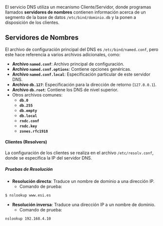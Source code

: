 El servicio DNS utiliza un mecanismo Cliente/Servidor, donde programas llamados **servidores de nombres** contienen información acerca de un segmento de la base de datos `/etc/bind/dominio.db` y la ponen a disposición de los clientes.

## **Servidores de Nombres**

El archivo de configuración principal del DNS es `/etc/bind/named.conf`, pero este hace referencia a varios archivos adicionales, como:

- **Archivo `named.conf`**: Archivo principal de configuración.
- **Archivo `named.conf.options`**: Contiene opciones genéricas.
- **Archivo `named.conf.local`**: Especificación particular de este servidor DNS.
- **Archivo `db.127`**: Especificación para la dirección de retorno (`127.0.0.1`).
- **Archivo `db.root`**: Contiene los DNS de nivel superior.
- Otros archivos comunes:
    - **`db.0`**
    - **`db.255`**
    - **`db.empty`**
    - **`db.local`**
    - **`rndc.conf`**
    - **`rndc.key`**
    - **`zones.rfc1918`**

#### **Clientes (Resolvers)**

La configuración de los clientes se realiza en el archivo `/etc/resolv.conf`, donde se especifica la IP del servidor DNS.

##### **Pruebas de Resolución**

- **Resolución directa**: Traduce un nombre de dominio a una dirección IP.
	- Comando de prueba:
```bash
$ nslookup www.esi.es
```
- **Resolución inversa**: Traduce una dirección IP a un nombre de dominio.
	- Comando de prueba:
```bash
nslookup 192.168.4.10
```